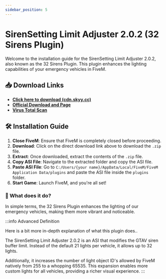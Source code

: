 ```yaml
---
sidebar_position: 5
---
```


# SirenSetting Limit Adjuster 2.0.2 (32 Sirens Plugin)

Welcome to the installation guide for the SirenSetting Limit Adjuster 2.0.2, also known as the 32 Sirens Plugin. This plugin enhances the lighting capabilities of your emergency vehicles in FiveM.

## 📥 **Download Links**

- **[Click here to download (cdn.skyy.cc)](https://cdn.skyy.cc/FiveM/SirenSetting_Limit_Adjuster_v2.zip)**
- **[Official Download and Page](https://www.lcpdfr.com/downloads/gta5mods/scripts/28560-sirensetting-limit-adjuster/)**
- **[Virus Total Scan](https://www.virustotal.com/gui/file/74fec47012be517504fb515abc913ece559f0ad680d0f16058ae6fb2ea46a9aa)**

## 🛠️ **Installation Guide**

1. **Close FiveM**: Ensure that FiveM is completely closed before proceeding.
2. **Download**: Click on the direct download link above to download the `.zip` file.
3. **Extract**: Once downloaded, extract the contents of the `.zip` file.
4. **Copy ASI File**: Navigate to the extracted folder and copy the ASI file.
5. **Paste ASI File**: Go to `C:/Users/{your name}/AppData/Local/FiveM/FiveM Application Data/plugins` and paste the ASI file inside the `plugins` folder.
6. **Start Game**: Launch FiveM, and you're all set!

### 🚨 What does it do?

In simple terms, the 32 Sirens Plugin enhances the lighting of our emergency vehicles, making them more vibrant and noticeable.

:::info Advanced Definition

Here is a bit more in-depth explanation of what this plugin does..

The SirenSetting Limit Adjuster 2.0.2 is an ASI that modifies the GTAV siren buffer limit. Instead of the default 21 lights per vehicle, it allows up to 32 lights.

Additionally, it increases the number of light object ID's allowed by FiveM natively from 255 to a whopping 65535. This expansion enables more custom lights for all vehicles, providing a richer visual experience.
:::
